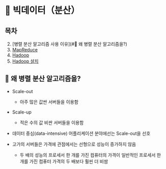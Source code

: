 # :pencil: 빅데이터（분산）

## 목차

2. [병렬 분산 알고리즘 사용 이유](#:floppy_disk: 왜 병렬 분산 알고리즘을?)
3. [MapReduce](MapReduce.md)
4. [Hadoop](Hadoop.md)
5. [Hadoop 설치](Hadoop_Install.md)





## :floppy_disk: 왜 병렬 분산 알고리즘을?

- Scale-out
  - 아주 많은 값싼 서버들을 이용함
- Scale-up
  - 적은 수의 값 비싼 서버들을 이용함

- 데이터 중심(data-intensive) 어플리케이션 분야에선는 Scale-out을 선호
- 고가의 서버들은 가격에 관점에서는 선형으로 성능이 증가하지 않음
  - 두 배의 성능의 프로세서 한 개를 가진 컴퓨터의 가격이 일반적인 프로세서 한 개를 가진 컴퓨터 가격의 두 배보다 훨씬 더 비쌈

